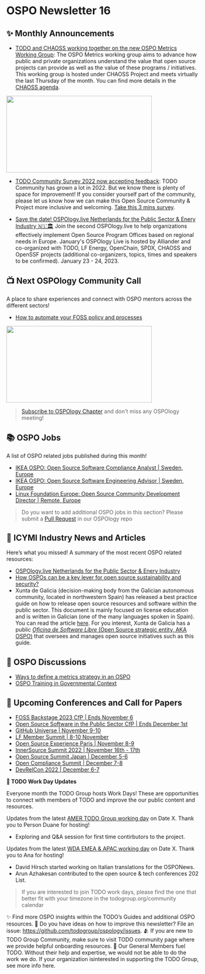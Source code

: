 # OSPO Newsletter 16


## ✨ Monthly Announcements 

* [TODO and CHAOSS working together on the new OSPO Metrics Working Group](https://youtu.be/e-V0EaYyl7I?t=1566): The OSPO Metrics working group aims to advance how public and private organizations understand the value that open source projects can provide as well as the value of these programs / initiatives. This working group is hosted under CHAOSS Project and meets virtually the last Thursday of the month. You can find more details in the [CHAOSS agenda](https://chaoss.community/participate/).

<img src="https://user-images.githubusercontent.com/43671777/198683655-5a1a6898-70bb-44a2-b67b-997b83328d37.png" width="380" height="200" />

* [TODO Community Survey 2022 now accepting feedback](https://linuxfoundation.surveymonkey.com/r/todo-satisfaction-survey2022): TODO Community has grown a lot in 2022. But we know there is plenty of space for improvement! If you consider yourself part of the community, please let us know how we can make this Open Source Community & Project more inclusive and welcoming. [Take this 3 mins survey](https://linuxfoundation.surveymonkey.com/r/todo-satisfaction-survey2022).

* [Save the date! OSPOlogy.live Netherlands for the Public Sector & Enery Industry 🇳🇱🏛](https://community.linuxfoundation.org/events/details/lfhq-ospo-european-chapter-presents-ospologylive-share-learn-netherlands/) Join the second OSPOlogy.live to help organizations effectively implement Open Source Program Offices based on regional needs in Europe. January's OSPOlogy Live is hosted by Alliander and co-organized with TODO, LF Energy, OpenChain, SPDX, CHAOSS and OpenSSF projects (additional co-organizers, topics, times and speakers to be confirmed). January 23 - 24, 2023.


## 📺 Next OSPOlogy Community Call

A place to share experiences and connect with OSPO mentors across the different sectors!

* [How to automate your FOSS policy and processes](https://community.linuxfoundation.org/events/details/lfhq-todo-group-presents-how-to-automate-your-foss-policy-and-processes/)

<img src="https://user-images.githubusercontent.com/43671777/198674018-294c99c9-3137-40d5-8a16-1ec2864f2101.png" width="380" height="200" />


> [Subscribe to OSPOlogy Chapter](https://community.linuxfoundation.org/todo-group/) and don't miss any OSPOlogy meeting!


## 📚 OSPO Jobs

A list of OSPO related jobs published during this month!

* [IKEA OSPO: Open Source Software Compliance Analyst | Sweden, Europe](https://en-global-jobs.about.ikea.com/job/malmo/open-source-software-compliance-analyst-engineering-services-group-digital/22908/37385504816)
* [IKEA OSPO: Open Source Software Engineering Advisor | Sweden, Europe](https://en-global-jobs.about.ikea.com/job/malmo/open-source-software-engineering-advisor-engineering-services-group-digital/22908/37170503776)
* [Linux Foundation Europe: Open Source Community Development Director | Remote, Europe](https://jobs.smartrecruiters.com/LinuxFoundation/743999860004566-sr.-director,-community-development,-linux-foundation-europe)

> Do you want to add additional OSPO jobs in this section? Please submit a [Pull Request](https://github.com/todogroup/ospology/tree/main/newsletter#how-to-contribute-to-osponews) in our OSPOlogy repo


## 📌 ICYMI Industry News and Articles

Here’s what you missed! A summary of the most recent OSPO related resources:

* [OSPOlogy.live Netherlands for the Public Sector & Enery Industry](https://community.linuxfoundation.org/events/details/lfhq-ospo-european-chapter-presents-ospologylive-share-learn-netherlands/)
* [How OSPOs can be a key lever for open source sustainability and security?](https://openssf.org/blog/2022/09/29/how-ospos-can-be-a-key-lever-for-open-source-sustainability-and-security/)
* Xunta de Galicia (decision-making body from the Galician autonomous community, located in northwestern Spain) has released a best practice guide on how to release open source resources and software within the public sector. This document is mainly focused on license education and is written in Galician (one of the many languages spoken in Spain). You can read the article [here](https://www.mancomun.gal/es/documento/guia-de-boas-practicas-para-liberacion-de-contidos-e-software/). For you interest, Xunta de Galicia has a public [*Oficina de Software Libre* (Open Source strategic entity, AKA OSPO)](https://amtega.xunta.gal/es/software-libre) that oversees and manages open source initiatives such as this guide.


## 🙋 OSPO Discussions

* [Ways to define a metrics strategy in an OSPO](https://github.com/todogroup/ospology/discussions/194)
* [OSPO Training in Governmental Context](https://github.com/todogroup/ospology/discussions/193)


## 📎 Upcoming Conferences and Call for Papers

* [FOSS Backstage 2023 CfP | Ends November 6](https://23.foss-backstage.de/call-for-papers/)
* [Open Source Software in the Public Sector CfP | Ends December 1st](https://www.computer.org/digital-library/magazines/so/cfp-open-source-software)
* [GitHub Universe | November 9-10](https://www.githubuniverse.com/)
* [LF Member Summit | 8-10 November](https://events.linuxfoundation.org/lf-member-summit/)
* [Open Source Experience Paris | November 8-9](https://www.sido-paris.com/en/ecosystem/open-source-experience/)
* [InnerSource Summit 2022 | November 16th - 17th](https://innersourcecommons.org/events/isc-2022/)
* [Open Source Summit Japan | December 5-6](https://events.linuxfoundation.org/open-source-summit-japan/)
* [Open Compliance Summit | December 7-8](https://events.linuxfoundation.org/open-compliance-summit/)
* [DevRelCon 2022 | December 6-7](https://prague-2022.devrelcon.dev/)


**📝 TODO Work Day Updates**

Everyone month the TODO Group hosts Work Days! These are opportunities to connect with members of TODO and improve the our public content and resources. 

Updates from the latest [AMER TODO Group working day](https://github.com/todogroup/work-day-activities) on Date X. Thank you to Person Duane for hosting!

* Exploring and Q&A session for first time contirbutors to the project.

Updates from the latest [WDA EMEA & APAC working day](https://github.com/todogroup/work-day-activities) on Date X. Thank you to Ana for hosting!

* David Hirsch started working on Italian translations for the OSPONews.
* Arun Azhakesan contributed to the open source & tech conferences 202 List.

> If you are interested to join TODO work days, please find the one that better fit with your timezone in the todogroup.org/community calendar

✨ Find more OSPO insights within the TODO’s Guides and additional OSPO resources.
🧐 Do you have ideas on how to improve this newsletter? File an issue: https://github.com/todogroup/ospology/issues.
🫂 If you are new to TODO Group Community, make sure to visit TODO community page where we provide helpful onboarding resources.
💚 Our General Members fuel TODO. Without their help and expertise, we would not be able to do the work we do. If your organization isinterested in supporting the TODO Group, see more info here.
